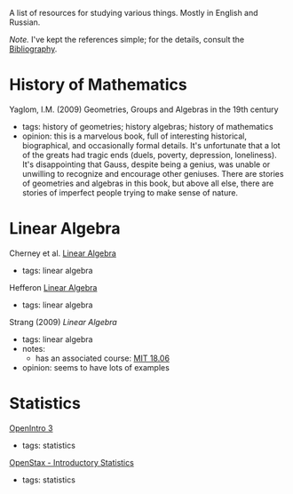 A list of resources for studying various things. Mostly in English and Russian.

*Note.* I've kept the references simple; for the details, consult the [Bibliography](https://github.com/hunan-rostomyan/notes/blob/master/Bibliography.md).



# History of Mathematics

Yaglom, I.M. (2009) Geometries, Groups and Algebras in the 19th century
- tags: history of geometries; history algebras; history of mathematics
- opinion: this is a marvelous book, full of interesting historical, biographical, and occasionally formal details. It's unfortunate that a lot of the
greats had tragic ends (duels, poverty, depression, loneliness). It's disappointing that Gauss, despite being a genius, was unable or unwilling to
recognize and encourage other geniuses. There are stories of geometries and algebras in this book, but above all else, there are
stories of imperfect people trying to make sense of nature.



# Linear Algebra

Cherney et al. [Linear Algebra](https://www.math.ucdavis.edu/~linear/)
- tags: linear algebra

Hefferon [Linear Algebra](http://joshua.smcvt.edu/linearalgebra/)
- tags: linear algebra

Strang (2009) *Linear Algebra*
- tags: linear algebra
- notes:
  - has an associated course: [MIT 18.06](https://ocw.mit.edu/courses/mathematics/18-06-linear-algebra-spring-2010/video-lectures/)
- opinion: seems to have lots of examples



# Statistics

[OpenIntro 3](https://www.openintro.org/stat/textbook.php?stat_book=os)
- tags: statistics

[OpenStax - Introductory Statistics](https://cnx.org/contents/MBiUQmmY@19.1:kcV4GRqc@13/Preface)
- tags: statistics
